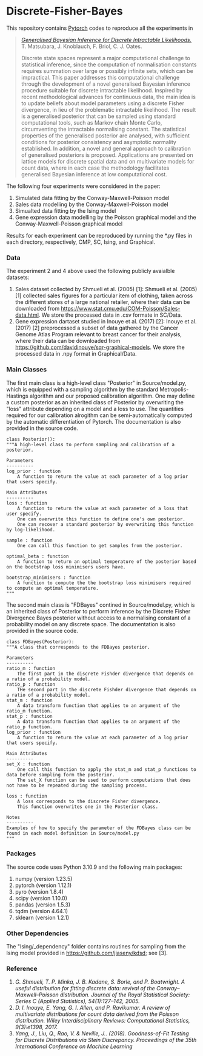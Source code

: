 # Discrete-Fisher-Bayes

This repository contains [Pytorch](https://pytorch.org/) codes to reproduce all the experiments in

> [*Generalised Bayesian Inference for Discrete Intractable Likelihoods.*](https://arxiv.org/abs/2206.08420)
> T. Matsubara, J. Knoblauch, F. Briol, C. J. Oates.
>
> Discrete state spaces represent a major computational challenge to statistical inference, since the computation of normalisation constants requires summation over large or possibly infinite sets, which can be impractical. This paper addresses this computational challenge through the development of a novel generalised Bayesian inference procedure suitable for discrete intractable likelihood. Inspired by recent methodological advances for continuous data, the main idea is to update beliefs about model parameters using a discrete Fisher divergence, in lieu of the problematic intractable likelihood. The result is a generalised posterior that can be sampled using standard computational tools, such as Markov chain Monte Carlo, circumventing the intractable normalising constant. The statistical properties of the generalised posterior are analysed, with sufficient conditions for posterior consistency and asymptotic normality established. In addition, a novel and general approach to calibration of generalised posteriors is proposed. Applications are presented on lattice models for discrete spatial data and on multivariate models for count data, where in each case the methodology facilitates generalised Bayesian inference at low computational cost.

The following four experiments were considered in the paper: 

1. Simulated data fitting by the Conway-Maxwell-Poisson model
2. Sales data modelling by the Conway-Maxwell-Poisson model
3. Simualted data fitting by the Ising model
4. Gene expression data modelling by the Poisson graphical model and the Conway-Maxwell-Poisson graphical model

Results for each experiment can be reproduced by running the *.py files in each directory, respectively, CMP, SC, Ising, and Graphical. 


### Data

The experiment 2 and 4 above used the following publicly avaialble datasets:

1. Sales dataset collected by Shmueli et al. (2005) [1]: Shmueli et al. (2005) [1] collected sales figures for a particular item of clothing, taken across the different stores of a large national retailer, where their data can be downloaded from <https://www.stat.cmu.edu/COM-Poisson/Sales-data.html>. We store the processed data in .csv formate in SC/Data.
2. Gene expression dartaset studied in Inouye et al. (2017) [2]: Inouye et al. (2017) [2] preprocessed a subset of data gathered by the Cancer Genome Atlas Program relevant to breast cancer for their analysis, where their data can be downloaded from <https://github.com/davidinouye/sqr-graphical-models>. We store the processed data in .npy format in Graphical/Data.



### Main Classes

The first main class is a high-level class "Posterior" in Source/model.py, which is equipped with a sampling algorithm by the standard Metropolis-Hastings algorithm and our proposed calibration algorithm. One may define a custom posterior as an inherited class of Posterior by overwriting the "loss" attribute depending on a model and a loss to use. The quantities required for our calibration alrogithm can be semi-automatically computed by the automatic differentiation of Pytorch. The documentation is also provided in the source code.

    class Posterior():
    """A high-level class to perform sampling and calibration of a posterior.

    Parameters
    ----------
    log_prior : function
        A function to return the value at each parameter of a log prior that users specify.

    Main Attributes
    ----------
    loss : function
        A function to return the value at each parameter of a loss that user specify.
        One can overwrite this function to define one's own posterior.
        One can recover a standard posterior by overwriting this function by log-likelihood.

    sample : function
        One can call this function to get samples from the posterior.

    optimal_beta : function
        A function to return an optimal temperature of the posterior based on the bootstrap loss minimisers users have.

    bootstrap_minimisers : function
        A function to compute the the bootstrap loss minimisers required to compute an optimal temperature.
    """


The second main class is "FDBayes" contined in Source/model.py, which is an inherited class of Posterior to perform inference by the Discrete Fisher Divergence Bayes posterior without access to a normalising constant of a probability model on any discrete space. The documentation is also provided in the source code.

    class FDBayes(Posterior):
    """A class that corresponds to the FDBayes posterior.

    Parameters
    ----------
    ratio_m : function
        The first part in the discrete Fishder divergence that depends on a ratio of a probability model.
    ratio_p : function
        THe second part in the discrete Fishder divergence that depends on a ratio of a probability model. 
    stat_m : function
        A data transform function that applies to an argument of the ratio_m function.
    stat_p : function
        A data transform function that applies to an argument of the ratio_p function.
    log_prior : function
        A function to return the value at each parameter of a log prior that users specify.

    Main Attributes
    ----------
    set_X : function
        One call this function to apply the stat_m and stat_p functions to data before sampling form the posterior.
        The set_X function can be used to perform computations that does not have to be repeated during the sampling process.
        
    loss : function
        A loss corresponds to the discrete Fisher divergence.
        This function overwrites one in the Posterior class.
    
    Notes
    ----------
    Examples of how to specify the parameter of the FDBayes class can be found in each model definition in Source/model.py
    """



### Packages

The source code uses Python 3.10.9 and the following main packages:

1. numpy (version 1.23.5)
2. pytorch (version 1.12.1)
3. pyro (version 1.8.4)
4. scipy (version 1.10.0)
5. pandas (version 1.5.3)
6. tqdm (version 4.64.1)
7. sklearn (version 1.2.1)



### Other Dependencies

The "Ising/_dependency" folder contains routines for sampling from the Ising model provided in <https://github.com/jiaseny/kdsd>; see [3].



### Reference

1. *G. Shmueli, T. P. Minka, J. B. Kadane, S. Borle, and P. Boatwright. A useful distribution for fitting discrete data: revival of the Conway–Maxwell–Poisson distribution. Journal of the Royal Statistical Society: Series C (Applied Statistics), 54(1):127–142, 2005.*
2. *D. I. Inouye, E. Yang, G. I. Allen, and P. Ravikumar. A review of multivariate distributions for count data derived from the Poisson distribution. Wiley Interdisciplinary Reviews: Computational Statistics, 9(3):e1398, 2017.*
3. *Yang, J., Liu, Q., Rao, V. &amp; Neville, J.. (2018). Goodness-of-Fit Testing for Discrete Distributions via Stein Discrepancy. Proceedings of the 35th International Conference on Machine Learning*


